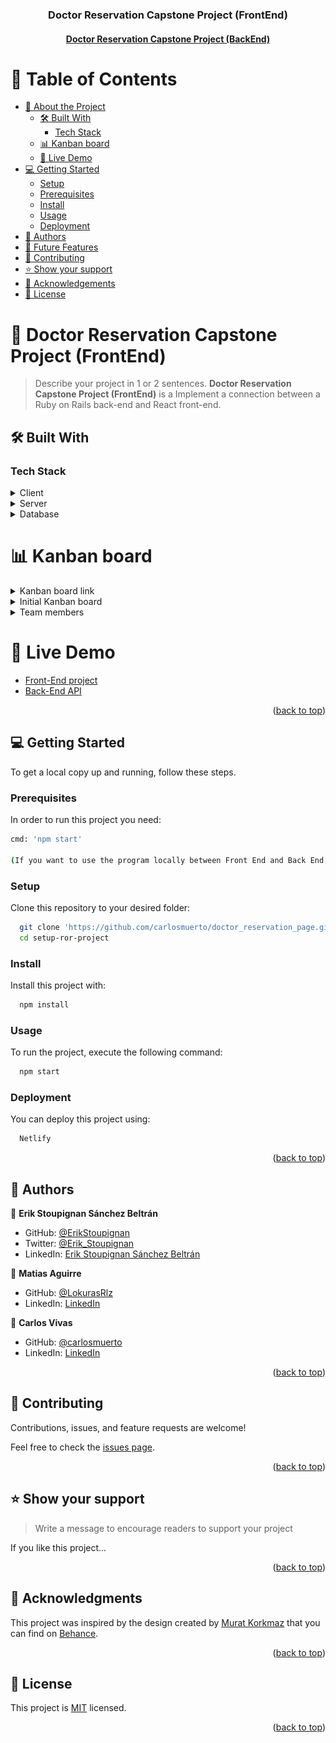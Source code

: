 <a name="readme-top"></a>

<div align="center">
  <h3><b>Doctor Reservation Capstone Project (FrontEnd)</b></h3>
  <h4>
   <a href="https://github.com/carlosmuerto/doctor_reservation_api">
    Doctor Reservation Capstone Project (BackEnd)
   </a>
  </h4>
  
</div>

# 📗 Table of Contents

- [📖 About the Project](#about-project)
  - [🛠 Built With](#built-with)
    - [Tech Stack](#tech-stack)
  - [📊 Kanban board](#live-demo)
  - [🚀 Live Demo](#live-demo)
- [💻 Getting Started](#getting-started)
  - [Setup](#setup)
  - [Prerequisites](#prerequisites)
  - [Install](#install)
  - [Usage](#usage)
  - [Deployment](#deployment)
- [👥 Authors](#authors)
- [🔭 Future Features](#future-features)
- [🤝 Contributing](#contributing)
- [⭐️ Show your support](#support)
- [🙏 Acknowledgements](#acknowledgements)
- [📝 License](#license)

<!-- PROJECT DESCRIPTION -->

# 📖 Doctor Reservation Capstone Project (FrontEnd) <a name="about-project"></a>

> Describe your project in 1 or 2 sentences.
**Doctor Reservation Capstone Project (FrontEnd)** is a Implement a connection between a Ruby on Rails back-end and React front-end.

## 🛠 Built With <a name="built-with"></a>

### Tech Stack <a name="tech-stack"></a>

<details>
  <summary>Client</summary>
  <ul>
    <li><a href="https://react-redux.js.org/">React Redux</a></li>
  </ul>
</details>

<details>
  <summary>Server</summary>
  <ul>
    <li><a href="https://expressjs.com/">React</a></li>
  </ul>
</details>

<details>
<summary>Database</summary>
  <ul>
    <li><a href="https://www.postgresql.org/">API/PostgreSQL</a></li>
  </ul>
</details>

<!-- KANBAN BOARD -->

# 📊 Kanban board <a name="kanban-board"></a>

<details>
  <summary>Kanban board link</summary>
  <ul>
    <li><a href="https://github.com/users/carlosmuerto/projects/9/views/1">Project</a></li>
  </ul>
</details>

<details>
  <summary>Initial Kanban board</summary>
  <div>
  <img src="./KanbanboardPhotos/Kanban_board_1.png" alt="Kanban_board_1" width="100%"  height="auto" />
  <img src="./KanbanboardPhotos/Kanban_board_2.png" alt="Kanban_board_1" width="100%"  height="auto" />
  </div>
</details>

<details>
  <summary>Team members</summary>
    
  <ul>
    <li><p>Total: 3 members<p></li>
  </ul>

  <summary>Names:</summary>
  <ol>
    <li>Erik Stoupignan Sánchez Beltrán</li>
    <li>Carlos Vivas</li>
    <li>Matias Aguirre</li>
  </ol>
</details>
<!-- LIVE DEMO -->

# 🚀 Live Demo <a name="live-demo"></a>

- [Front-End project](https://stately-sunflower-3e9b13.netlify.app/)
- [Back-End API](https://doctor-reservation-api-k121.onrender.com)


<p align="right">(<a href="#readme-top">back to top</a>)</p>

<!-- GETTING STARTED -->

## 💻 Getting Started <a name="getting-started"></a>

<!-- > Describe how a new developer could make use of your project. -->

To get a local copy up and running, follow these steps.

### Prerequisites

In order to run this project you need: 
 
 ```sh
 cmd: 'npm start'

 (If you want to use the program locally between Front End and Back End, you have to change the URL in: './src/redux/URL_API.js'. There you will find a variable called < BASEURL >, just change it.)
```

### Setup

Clone this repository to your desired folder:

```sh
  git clone 'https://github.com/carlosmuerto/doctor_reservation_page.git'
  cd setup-ror-project
```


### Install

Install this project with:

```sh
  npm install
```

### Usage

To run the project, execute the following command:


```sh
  npm start
```

### Deployment

You can deploy this project using:

```sh
  Netlify
```


<p align="right">(<a href="#readme-top">back to top</a>)</p>

<!-- AUTHORS -->

## 👥 Authors 
<a name="authors"></a>

👤 **Erik Stoupignan Sánchez Beltrán**

- GitHub: [@ErikStoupignan](https://github.com/ErikStoupignan)
- Twitter: [@Erik_Stoupignan](https://twitter.com/Erik_Stoupignan)
- LinkedIn: [Erik Stoupignan Sánchez Beltrán](https://www.linkedin.com/in/erik-sanchez-beltran/)

👤 **Matias Aguirre**

- GitHub: [@LokurasRlz](https://github.com/LokurasRlz)
- LinkedIn: [LinkedIn](https://www.linkedin.com/in/matiaguirre/)

👤 **Carlos Vivas**

- GitHub: [@carlosmuerto](https://github.com/carlosmuerto)
- LinkedIn: [LinkedIn](https://www.linkedin.com/in/carlos-vivas-818ab831/)

<p align="right">(<a href="#readme-top">back to top</a>)</p>

<!-- CONTRIBUTING -->

## 🤝 Contributing <a name="contributing"></a>

Contributions, issues, and feature requests are welcome!

Feel free to check the [issues page](../../issues/).

<p align="right">(<a href="#readme-top">back to top</a>)</p>

<!-- SUPPORT -->

## ⭐️ Show your support <a name="support"></a>

> Write a message to encourage readers to support your project

If you like this project...

<p align="right">(<a href="#readme-top">back to top</a>)</p>

<!-- ACKNOWLEDGEMENTS -->

## 🙏 Acknowledgments <a name="acknowledgements"></a>

This project was inspired by the design created by [Murat Korkmaz](https://www.behance.net/muratk) that you can find on [Behance](https://www.behance.net/gallery/26425031/Vespa-Responsive-Redesign).



<p align="right">(<a href="#readme-top">back to top</a>)</p>

## 📝 License <a name="license"></a>

This project is [MIT](./LICENSE) licensed.

<p align="right">(<a href="#readme-top">back to top</a>)</p>
